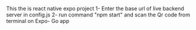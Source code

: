 This the is react native expo project
1- Enter the base url of live backend server in config.js
2- run command "npm start" and scan the Qr code from terminal on Expo- Go app

